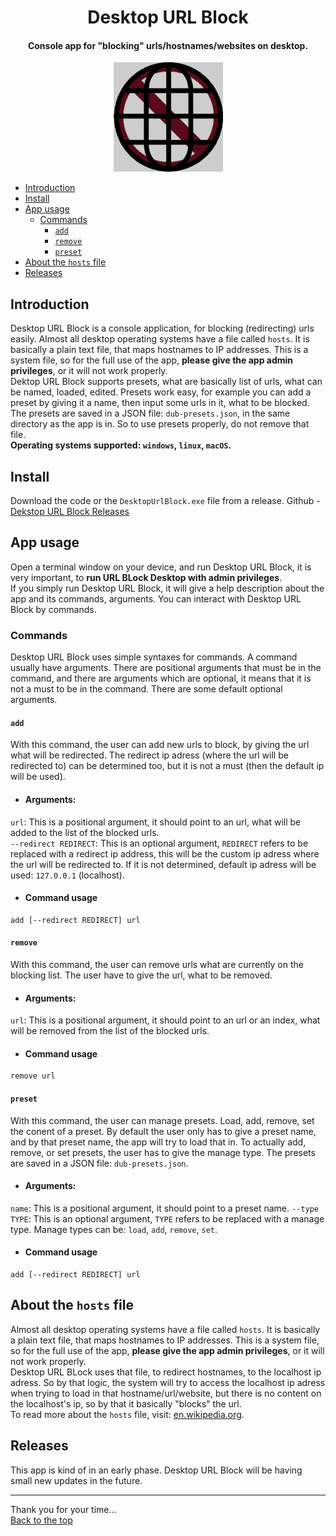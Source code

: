 <h1 align="center" id="DesktopURLBlock">Desktop URL Block</h1>

<h4 align="center">Console app for "blocking" urls/hostnames/websites on desktop.</h4>
<p align="center"><img src="./assets/icon_dub.png" height="175"></p>

- [Introduction](#introduction)
- [Install](#install)
- [App usage](#app-usage)
  - [Commands](#commands)
    - [`add`](#add)
    - [`remove`](#remove)
    - [`preset`](#preset)
- [About the `hosts` file](#about-the-hosts-file)
- [Releases](#releases)
## Introduction
Desktop URL Block is a console application, for blocking (redirecting) urls easily. Almost all desktop operating systems have a file called `hosts`. It is basically a plain text file, that maps hostnames to IP addresses. This is a system file, so for the full use of the app, **please give the app admin privileges**, or it will not work properly.   
Dektop URL Block supports presets, what are basically list of urls, what can be named, loaded, edited. Presets work easy, for example you can add a preset by giving it a name, then input some urls in it, what to be blocked. The presets are saved in a JSON file: `dub-presets.json`, in the same directory as the app is in. So to use presets properly, do not remove that file.   
**Operating systems supported: `windows`, `linux`, `macOS`.**
## Install
Download the code or the `DesktopUrlBlock.exe` file from a release. Github - [Dekstop URL Block Releases](https://github.com/11Firefox11/DesktopUrlBlock/releases)

## App usage
Open a terminal window on your device, and run Desktop URL Block, it is very important, to **run URL BLock Desktop with admin privileges**.  
If you simply run Desktop URL Block, it will give a help description about the app and its commands, arguments. You can interact with Desktop URL Block by commands.  
### Commands
Desktop URL Block uses simple syntaxes for commands. A command usually have arguments. There are positional arguments that must be in the command, and there are arguments which are optional, it means that it is not a must to be in the command. There are some default optional arguments.
#### `add`
With this command, the user can add new urls to block, by giving the url what will be redirected. The redirect ip adress (where the url will be redirected to) can be determined too, but it is not a must (then the default ip will be used). 
- #### Arguments:
`url`: This is a positional argument, it should point to an url, what will be added to the list of the blocked urls.  
`--redirect REDIRECT`: This is an optional argument, `REDIRECT` refers to be replaced with a redirect ip address, this will be the custom ip adress where the url will be redirected to. If it is not determined, default ip adress will be used: `127.0.0.1` (localhost).
- #### Command usage
```console
add [--redirect REDIRECT] url
```
#### `remove`
With this command, the user can remove urls what are currently on the blocking list. The user have to give the url, what to be removed.  
- #### Arguments:
`url`: This is a positional argument, it should point to an url or an index, what will be removed from the list of the blocked urls.
- #### Command usage
```console
remove url
```
#### `preset`
With this command, the user can manage presets. Load, add, remove, set the conent of a preset. By default the user only has to give a preset name, and by that preset name, the app will try to load that in. To actually add, remove, or set presets, the user has to give the manage type. The presets are saved in a JSON file: `dub-presets.json`.
- #### Arguments:
`name`: This is a positional argument, it should point to a preset name.
`--type TYPE`: This is an optional argument, `TYPE` refers to be replaced with a manage type. Manage types can be: `load`, `add`, `remove`, `set`.
- #### Command usage
```console
add [--redirect REDIRECT] url
```
## About the `hosts` file
Almost all desktop operating systems have a file called `hosts`. It is basically a plain text file, that maps hostnames to IP addresses. This is a system file, so for the full use of the app, **please give the app admin privileges**, or it will not work properly.  
Desktop URL BLock uses that file, to redirect hostnames, to the localhost ip adress. So by that logic, the system will try to access the localhost ip adress when trying to load in that hostname/url/website, but there is no content on the localhost's ip, so by that it basically "blocks" the url.  
To read more about the `hosts` file, visit: [en.wikipedia.org](https://en.wikipedia.org/wiki/Hosts_(file)).
## Releases
This app is kind of in an early phase. Desktop URL Block will be having small new updates in the future.

---

Thank you for your time...  
[Back to the top](#DesktopURLBlock)